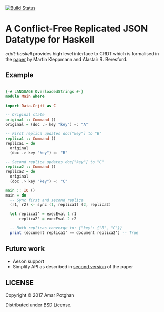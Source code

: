 [![Build Status](https://travis-ci.org/amarpotghan/crjdt-haskell.svg?branch=master)](https://travis-ci.org/amarpotghan/haskell-crjdt)

# A Conflict-Free Replicated JSON Datatype for Haskell

*crjdt-haskell* provides high level interface to CRDT which is formalised in the [paper](https://arxiv.org/pdf/1608.03960v1.pdf) by Martin Kleppmann and Alastair R. Beresford.

## Example

```haskell

{-# LANGUAGE OverloadedStrings #-}
module Main where

import Data.Crjdt as C

-- Original state
original :: Command ()
original = (doc .> key "key") =: "A"

-- First replica updates doc["key"] to "B"
replica1 :: Command ()
replica1 = do
  original
  (doc .> key "key") =: "B"

-- Second replica updates doc["key"] to "C"
replica2 :: Command ()
replica2 = do
  original
  (doc .> key "key") =: "C"

main :: IO ()
main = do
  -- Sync first and second replica
  (r1, r2) <- sync (1, replica1) (2, replica2)

  let replica1' = execEval 1 r1
      replica2' = execEval 2 r2

  -- Both replicas converge to: {"key": {"B", "C"}}
  print (document replica1' == document replica2') -- True

```

## Future work

* Aeson support
* Simplify API as described in [second version](https://arxiv.org/abs/1608.03960) of the paper

## LICENSE

Copyright © 2017 Amar Potghan

Distributed under BSD License.
